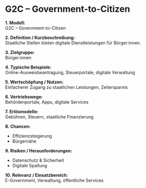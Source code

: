 # G2C – Government-to-Citizen

**1. Modell:**  
G2C – Government-to-Citizen  

**2. Definition / Kurzbeschreibung:**  
Staatliche Stellen bieten digitale Dienstleistungen für Bürger:innen.  

**3. Zielgruppe:**  
Bürger:innen  

**4. Typische Beispiele:**  
Online-Ausweisbeantragung, Steuerportale, digitale Verwaltung  

**5. Wertschöpfung / Nutzen:**  
Einfacherer Zugang zu staatlichen Leistungen, Zeitersparnis  

**6. Vertriebswege:**  
Behördenportale, Apps, digitale Services  

**7. Erlösmodelle:**  
Gebühren, Steuern, staatliche Finanzierung  

**8. Chancen:**  
- Effizienzsteigerung  
- Bürgernähe  

**9. Risiken / Herausforderungen:**  
- Datenschutz & Sicherheit  
- Digitale Spaltung  

**10. Relevanz / Einsatzbereich:**  
E-Government, Verwaltung, öffentliche Services  
